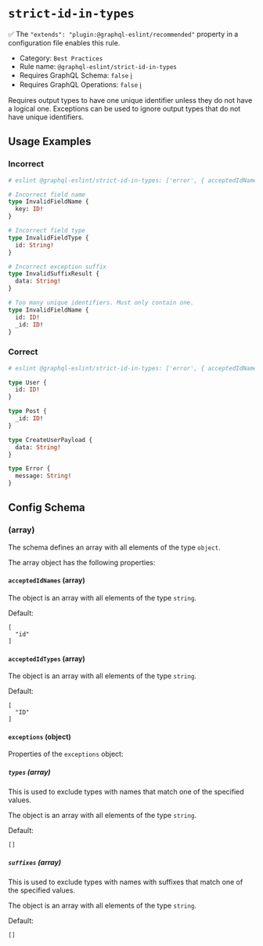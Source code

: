 # `strict-id-in-types`

✅ The `"extends": "plugin:@graphql-eslint/recommended"` property in a configuration file enables this rule.

- Category: `Best Practices`
- Rule name: `@graphql-eslint/strict-id-in-types`
- Requires GraphQL Schema: `false` [ℹ️](../../README.md#extended-linting-rules-with-graphql-schema)
- Requires GraphQL Operations: `false` [ℹ️](../../README.md#extended-linting-rules-with-siblings-operations)

Requires output types to have one unique identifier unless they do not have a logical one. Exceptions can be used to ignore output types that do not have unique identifiers.

## Usage Examples

### Incorrect

```graphql
# eslint @graphql-eslint/strict-id-in-types: ['error', { acceptedIdNames: ['id', '_id'], acceptedIdTypes: ['ID'], exceptions: { suffixes: ['Payload'] } }]

# Incorrect field name
type InvalidFieldName {
  key: ID!
}

# Incorrect field type
type InvalidFieldType {
  id: String!
}

# Incorrect exception suffix
type InvalidSuffixResult {
  data: String!
}

# Too many unique identifiers. Must only contain one.
type InvalidFieldName {
  id: ID!
  _id: ID!
}
```

### Correct

```graphql
# eslint @graphql-eslint/strict-id-in-types: ['error', { acceptedIdNames: ['id', '_id'], acceptedIdTypes: ['ID'], exceptions: { types: ['Error'], suffixes: ['Payload'] } }]

type User {
  id: ID!
}

type Post {
  _id: ID!
}

type CreateUserPayload {
  data: String!
}

type Error {
  message: String!
}
```

## Config Schema

### (array)

The schema defines an array with all elements of the type `object`.

The array object has the following properties:

#### `acceptedIdNames` (array)

The object is an array with all elements of the type `string`.

Default:

```
[
  "id"
]
```

#### `acceptedIdTypes` (array)

The object is an array with all elements of the type `string`.

Default:

```
[
  "ID"
]
```

#### `exceptions` (object)

Properties of the `exceptions` object:

##### `types` (array)

This is used to exclude types with names that match one of the specified values.

The object is an array with all elements of the type `string`.

Default:

```
[]
```

##### `suffixes` (array)

This is used to exclude types with names with suffixes that match one of the specified values.

The object is an array with all elements of the type `string`.

Default:

```
[]
```